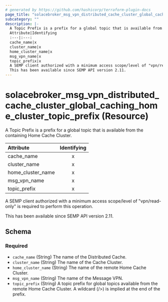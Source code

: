 ```yaml
---
# generated by https://github.com/hashicorp/terraform-plugin-docs
page_title: "solacebroker_msg_vpn_distributed_cache_cluster_global_caching_home_cluster_topic_prefix Resource - solacebroker"
subcategory: ""
description: |-
  A Topic Prefix is a prefix for a global topic that is available from the containing Home Cache Cluster.
  Attribute|Identifying
  :---|:---:
  cache_name|x
  cluster_name|x
  home_cluster_name|x
  msg_vpn_name|x
  topic_prefix|x
  A SEMP client authorized with a minimum access scope/level of "vpn/read-only" is required to perform this operation.
  This has been available since SEMP API version 2.11.
---
```


# solacebroker_msg_vpn_distributed_cache_cluster_global_caching_home_cluster_topic_prefix (Resource)

A Topic Prefix is a prefix for a global topic that is available from the containing Home Cache Cluster.


Attribute|Identifying
:---|:---:
cache_name|x
cluster_name|x
home_cluster_name|x
msg_vpn_name|x
topic_prefix|x



A SEMP client authorized with a minimum access scope/level of "vpn/read-only" is required to perform this operation.

This has been available since SEMP API version 2.11.



<!-- schema generated by tfplugindocs -->
## Schema

### Required

- `cache_name` (String) The name of the Distributed Cache.
- `cluster_name` (String) The name of the Cache Cluster.
- `home_cluster_name` (String) The name of the remote Home Cache Cluster.
- `msg_vpn_name` (String) The name of the Message VPN.
- `topic_prefix` (String) A topic prefix for global topics available from the remote Home Cache Cluster. A wildcard (/>) is implied at the end of the prefix.
